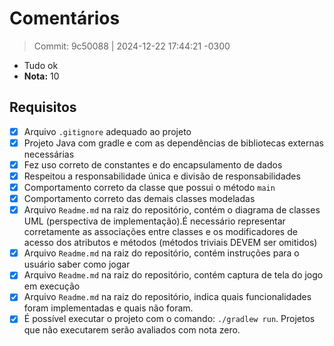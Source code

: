 # Comentários
> Commit: 9c50088 | 2024-12-22 17:44:21 -0300

- Tudo ok
- **Nota:** 10


## Requisitos
- [x] Arquivo `.gitignore` adequado ao projeto
- [x] Projeto Java com gradle e com as dependências de bibliotecas externas necessárias
- [x] Fez uso correto de constantes e do encapsulamento de dados
- [x] Respeitou a responsabilidade única e divisão de responsabilidades
- [x] Comportamento correto da classe que possui o método `main`
- [x] Comportamento correto das demais classes modeladas
- [x] Arquivo `Readme.md` na raiz do repositório, contém o diagrama de classes UML (perspectiva de implementação).É necessário representar corretamente as associações entre classes e os modificadores de acesso dos atributos e métodos (métodos triviais DEVEM ser omitidos)
- [x] Arquivo `Readme.md` na raiz do repositório, contém instruções para o usuário saber como jogar
- [x] Arquivo `Readme.md` na raiz do repositório, contém captura de tela do jogo em execução
- [x] Arquivo `Readme.md` na raiz do repositório, indica quais funcionalidades foram implementadas e quais não foram.
- [x] É possível executar o projeto com o comando: `./gradlew run`. Projetos que não executarem serão avaliados com nota zero.